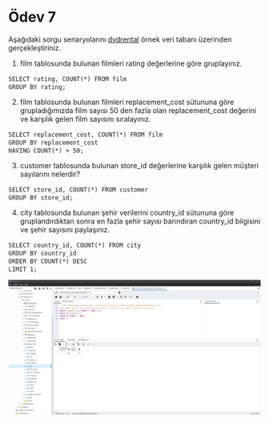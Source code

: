 # Ödev 7
Aşağıdaki sorgu senaryolarını [dvdrental](https://www.postgresqltutorial.com/postgresql-getting-started/postgresql-sample-database/) örnek veri tabanı üzerinden gerçekleştiriniz.

1. film tablosunda bulunan filmleri rating değerlerine göre gruplayınız.
```
SELECT rating, COUNT(*) FROM film
GROUP BY rating;
```
2. film tablosunda bulunan filmleri replacement_cost sütununa göre grupladığımızda film sayısı 50 den fazla olan replacement_cost değerini ve karşılık gelen film sayısını sıralayınız.
```
SELECT replacement_cost, COUNT(*) FROM film
GROUP BY replacement_cost
HAVING COUNT(*) > 50;
```
3. customer tablosunda bulunan store_id değerlerine karşılık gelen müşteri sayılarını nelerdir?
```
SELECT store_id, COUNT(*) FROM customer
GROUP BY store_id;
```
4. city tablosunda bulunan şehir verilerini country_id sütununa göre gruplandırdıktan sonra en fazla şehir sayısı barındıran country_id bilgisini ve şehir sayısını paylaşınız.
```
SELECT country_id, COUNT(*) FROM city
GROUP BY country_id
ORDER BY COUNT(*) DESC
LIMIT 1;
```

![sql ödev 7 sorgu ](https://raw.githubusercontent.com/tgmkubi/kodluyoruzilkrepo/a2c585f926d3958cfc6714e8f7e3e5ffcec53d0c/Sql/odev7/query.png)